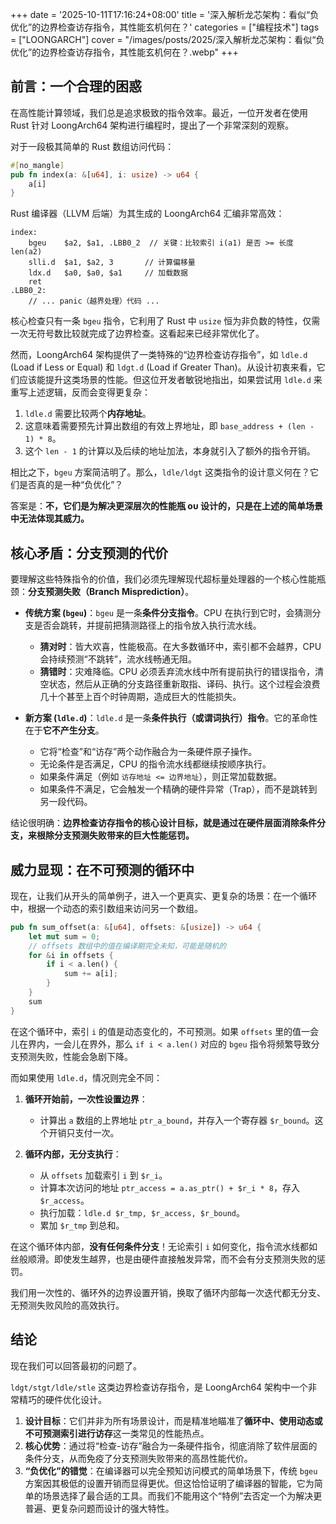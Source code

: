 +++
date = '2025-10-11T17:16:24+08:00'
title = '深入解析龙芯架构：看似“负优化”的边界检查访存指令，其性能玄机何在？'
categories = ["编程技术"]
tags = ["LOONGARCH"]
cover = "/images/posts/2025/深入解析龙芯架构：看似“负优化”的边界检查访存指令，其性能玄机何在？.webp"
+++

## **前言：一个合理的困惑**

在高性能计算领域，我们总是追求极致的指令效率。最近，一位开发者在使用 Rust 针对 LoongArch64 架构进行编程时，提出了一个非常深刻的观察。

对于一段极其简单的 Rust 数组访问代码：

```rust
#[no_mangle]
pub fn index(a: &[u64], i: usize) -> u64 {
    a[i]
}
```

Rust 编译器（LLVM 后端）为其生成的 LoongArch64 汇编非常高效：

```assembly
index:
    bgeu    $a2, $a1, .LBB0_2  // 关键：比较索引 i(a1) 是否 >= 长度 len(a2)
    slli.d  $a1, $a2, 3       // 计算偏移量
    ldx.d   $a0, $a0, $a1     // 加载数据
    ret
.LBB0_2:
    // ... panic（越界处理）代码 ...
```

核心检查只有一条 `bgeu` 指令，它利用了 Rust 中 `usize` 恒为非负数的特性，仅需一次无符号数比较就完成了边界检查。这看起来已经非常优化了。

然而，LoongArch64 架构提供了一类特殊的“边界检查访存指令”，如 `ldle.d` (Load if Less or Equal) 和 `ldgt.d` (Load if Greater Than)。从设计初衷来看，它们应该能提升这类场景的性能。但这位开发者敏锐地指出，如果尝试用 `ldle.d` 来重写上述逻辑，反而会变得更复杂：

1. `ldle.d` 需要比较两个**内存地址**。
2. 这意味着需要预先计算出数组的有效上界地址，即 `base_address + (len - 1) * 8`。
3. 这个 `len - 1` 的计算以及后续的地址加法，本身就引入了额外的指令开销。

相比之下，`bgeu` 方案简洁明了。那么，`ldle/ldgt` 这类指令的设计意义何在？它们是否真的是一种“负优化”？

答案是：**不，它们是为解决更深层次的性能瓶 ου 设计的，只是在上述的简单场景中无法体现其威力。**

## **核心矛盾：分支预测的代价**

要理解这些特殊指令的价值，我们必须先理解现代超标量处理器的一个核心性能瓶颈：**分支预测失败（Branch Misprediction）**。

* **传统方案 (`bgeu`)**：`bgeu` 是一条**条件分支指令**。CPU 在执行到它时，会猜测分支是否会跳转，并提前把猜测路径上的指令放入执行流水线。
  * **猜对时**：皆大欢喜，性能极高。在大多数循环中，索引都不会越界，CPU 会持续预测“不跳转”，流水线畅通无阻。
  * **猜错时**：灾难降临。CPU 必须丢弃流水线中所有提前执行的错误指令，清空状态，然后从正确的分支路径重新取指、译码、执行。这个过程会浪费几十个甚至上百个时钟周期，造成巨大的性能损失。

* **新方案 (`ldle.d`)**：`ldle.d` 是一条**条件执行（或谓词执行）指令**。它的革命性在于**它不产生分支**。
  * 它将“检查”和“访存”两个动作融合为一条硬件原子操作。
  * 无论条件是否满足，CPU 的指令流水线都继续按顺序执行。
  * 如果条件满足（例如 `访存地址 <= 边界地址`），则正常加载数据。
  * 如果条件不满足，它会触发一个精确的硬件异常（Trap），而不是跳转到另一段代码。

结论很明确：**边界检查访存指令的核心设计目标，就是通过在硬件层面消除条件分支，来根除分支预测失败带来的巨大性能惩罚。**

## **威力显现：在不可预测的循环中**

现在，让我们从开头的简单例子，进入一个更真实、更复杂的场景：在一个循环中，根据一个动态的索引数组来访问另一个数组。

```rust
pub fn sum_offset(a: &[u64], offsets: &[usize]) -> u64 {
    let mut sum = 0;
    // offsets 数组中的值在编译期完全未知，可能是随机的
    for &i in offsets {
        if i < a.len() {
            sum += a[i];
        }
    }
    sum
}
```

在这个循环中，索引 `i` 的值是动态变化的，不可预测。如果 `offsets` 里的值一会儿在界内，一会儿在界外，那么 `if i < a.len()` 对应的 `bgeu` 指令将频繁导致分支预测失败，性能会急剧下降。

而如果使用 `ldle.d`，情况则完全不同：

1. **循环开始前，一次性设置边界**：
    * 计算出 `a` 数组的上界地址 `ptr_a_bound`，并存入一个寄存器 `$r_bound`。这个开销只支付一次。

2. **循环内部，无分支执行**：
    * 从 `offsets` 加载索引 `i` 到 `$r_i`。
    * 计算本次访问的地址 `ptr_access = a.as_ptr() + $r_i * 8`，存入 `$r_access`。
    * 执行加载：`ldle.d $r_tmp, $r_access, $r_bound`。
    * 累加 `$r_tmp` 到总和。

在这个循环体内部，**没有任何条件分支**！无论索引 `i` 如何变化，指令流水线都如丝般顺滑。即使发生越界，也是由硬件直接触发异常，而不会有分支预测失败的惩罚。

我们用一次性的、循环外的边界设置开销，换取了循环内部每一次迭代都无分支、无预测失败风险的高效执行。

## **结论**

现在我们可以回答最初的问题了。

`ldgt/stgt/ldle/stle` 这类边界检查访存指令，是 LoongArch64 架构中一个非常精巧的硬件优化设计。

1. **设计目标**：它们并非为所有场景设计，而是精准地瞄准了**循环中、使用动态或不可预测索引进行访存**这一类常见的性能热点。
2. **核心优势**：通过将“检查-访存”融合为一条硬件指令，彻底消除了软件层面的条件分支，从而免疫了分支预测失败带来的高昂性能代价。
3. **“负优化”的错觉**：在编译器可以完全预知访问模式的简单场景下，传统 `bgeu` 方案因其极低的设置开销而显得更优。但这恰恰证明了编译器的智能，它为简单的场景选择了最合适的工具。而我们不能用这个“特例”去否定一个为解决更普遍、更复杂问题而设计的强大特性。
